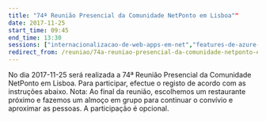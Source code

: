 ```yaml
---
title: "74ª Reunião Presencial da Comunidade NetPonto em Lisboa""
date: 2017-11-25
start_time: 09:45
end_time: 13:30
sessions: ["internacionalizacao-de-web-apps-em-net","features-de-azure-sql-db-que-vao-salvar-o-dia"]
redirect_from: /reuniao/74a-reuniao-presencial-da-comunidade-netponto-em-lisboa/
---
```

No dia 2017-11-25 será realizada a 74ª  Reunião Presencial da Comunidade NetPonto em Lisboa. Para participar, efectue o registo de acordo com as instruções abaixo.
Nota: Ao final da reunião, escolhemos um restaurante próximo e fazemos um almoço em grupo para continuar o convívio e aproximar as pessoas. A participação é opcional.